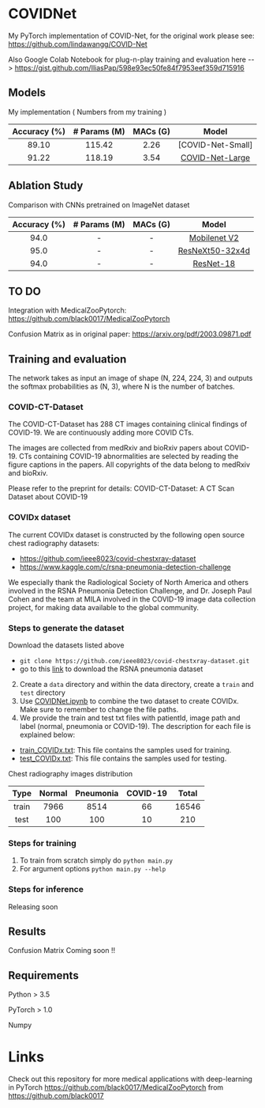 # COVIDNet
My PyTorch implementation of COVID-Net, for the original work please see: https://github.com/lindawangg/COVID-Net

Also Google Colab Notebook for plug-n-play training and evaluation here --> https://gist.github.com/IliasPap/598e93ec50fe84f7953eef359d715916




## Models 

My implementation ( Numbers from my training )

| Accuracy (%) | # Params (M) | MACs (G) |        Model        |
|:------------:|:------------:|:--------:|:-------------------:|
|   89.10      |     115.42   |   2.26   |   [COVID-Net-Small] |
|   91.22      |     118.19   |   3.54   |   [COVID-Net-Large](https://drive.google.com/open?id=1-3SKFua_wFl2_aAQMIrj2FhowTX8B551) |


## Ablation Study
Comparison with CNNs pretrained on ImageNet dataset



| Accuracy (%) | # Params (M) | MACs (G) |        Model        |
|:------------:|:------------:|:--------:|:-------------------:|
|   94.0       |     -   |   -      |   [Mobilenet V2   ](https://drive.google.com/open?id=19J-1bW6wPl7Kmm0pNagehlM1zk9m37VV) |
|   95.0       |     -   |   -      |   [ResNeXt50-32x4d](https://drive.google.com/open?id=1-BLolPNYMVWSY0Xnm8Y8wjQCapXiPnLx) |
|   94.0       |     -   |   -      | [ResNet-18](https://drive.google.com/open?id=1wxo4gkNGyrhR-1PG8Vr1hj65MfSAHOgJ) |


## TO DO

Integration with MedicalZooPytorch: https://github.com/black0017/MedicalZooPytorch 

Confusion Matrix as in original paper: https://arxiv.org/pdf/2003.09871.pdf

## Training and evaluation
The network takes as input an image of shape (N, 224, 224, 3) and outputs the softmax probabilities as (N, 3), where N is the number of batches.

### COVID-CT-Dataset

The COVID-CT-Dataset has 288 CT images containing clinical findings of COVID-19. We are continuously adding more COVID CTs.

The images are collected from medRxiv and bioRxiv papers about COVID-19. CTs containing COVID-19 abnormalities are selected by reading the figure captions in the papers. All copyrights of the data belong to medRxiv and bioRxiv.

Please refer to the preprint for details: COVID-CT-Dataset: A CT Scan Dataset about COVID-19

### COVIDx  dataset 


The current COVIDx dataset is constructed by the following open source chest radiography datasets:
* https://github.com/ieee8023/covid-chestxray-dataset
* https://www.kaggle.com/c/rsna-pneumonia-detection-challenge

We especially thank the Radiological Society of North America and others involved in the RSNA Pneumonia Detection Challenge, and Dr. Joseph Paul Cohen and the team at MILA involved in the COVID-19 image data collection project, for making data available to the global community.

### Steps to generate the dataset

Download the datasets listed above
 * `git clone https://github.com/ieee8023/covid-chestxray-dataset.git`
 * go to this [link](https://www.kaggle.com/c/rsna-pneumonia-detection-challenge/data) to download the RSNA pneumonia dataset
2. Create a `data` directory and within the data directory, create a `train` and `test` directory
3. Use [COVIDNet.ipynb](COVIDNet.ipynb) to combine the two dataset to create COVIDx. Make sure to remember to change the file paths.
4. We provide the train and test txt files with patientId, image path and label (normal, pneumonia or COVID-19). The description for each file is explained below:
 * [train\_COVIDx.txt](train_COVIDx.txt): This file contains the samples used for training.
 * [test\_COVIDx.txt](test_COVIDx.txt): This file contains the samples used for testing.


Chest radiography images distribution

|  Type | Normal | Pneumonia | COVID-19 | Total |
|:-----:|:------:|:---------:|:--------:|:-----:|
| train |  7966  |    8514   |    66    | 16546 |
|  test |   100  |     100   |    10    |   210 |


### Steps for training
1. To train from scratch simply do `python main.py` 
2. For argument options  `python main.py --help` 

### Steps for inference
Releasing soon

## Results
Confusion Matrix Coming soon !!

## Requirements

Python > 3.5

PyTorch > 1.0

Numpy







# Links
Check out this repository for more medical applications with deep-learning in PyTorch
https://github.com/black0017/MedicalZooPytorch from https://github.com/black0017

